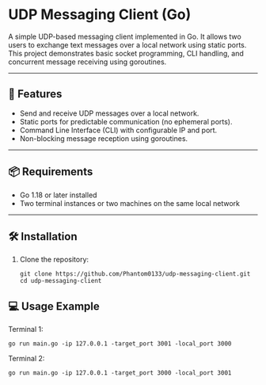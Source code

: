 # UDP Messaging Client (Go)

A simple UDP-based messaging client implemented in Go. It allows two users to exchange text messages over a local network using static ports. This project demonstrates basic socket programming, CLI handling, and concurrent message receiving using goroutines.

---

## 🚀 Features

- Send and receive UDP messages over a local network.
- Static ports for predictable communication (no ephemeral ports).
- Command Line Interface (CLI) with configurable IP and port.
- Non-blocking message reception using goroutines.

---

## 📦 Requirements

- Go 1.18 or later installed
- Two terminal instances or two machines on the same local network

---

## 🛠️ Installation

1. Clone the repository:
   ```
   git clone https://github.com/Phantom0133/udp-messaging-client.git
   cd udp-messaging-client

## 💻 Usage Example
Terminal 1:
```
go run main.go -ip 127.0.0.1 -target_port 3001 -local_port 3000
```
Terminal 2:
```
go run main.go -ip 127.0.0.1 -target_port 3000 -local_port 3001
